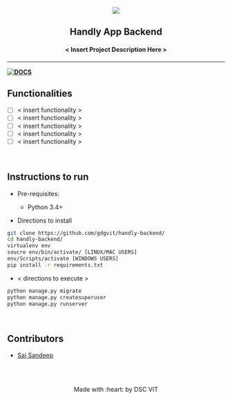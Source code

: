 <p align="center">
	<img src="https://user-images.githubusercontent.com/30529572/72455010-fb38d400-37e7-11ea-9c1e-8cdeb5f5906e.png" />
	<h2 align="center"> Handly App Backend </h2>
	<h4 align="center"> < Insert Project Description Here > <h4>
</p>

---
[![DOCS](https://img.shields.io/badge/Documentation-see%20docs-green?style=flat-square&logo=appveyor)](https://documenter.getpostman.com/view/8653133/Szt5equ3?version=latest) 



## Functionalities
- [ ]  < insert functionality >
- [ ]  < insert functionality >
- [ ]  < insert functionality >
- [ ]  < insert functionality >
- [ ]  < insert functionality >

<br>


## Instructions to run

* Pre-requisites:
	-  Python 3.4+

* Directions to install
```bash
git clone https://github.com/gdgvit/handly-backend/
cd handly-backend/
virtualenv env
soucre env/bin/activate/ [LINUX/MAC USERS] 
env/Scripts/activate [WINDOWS USERS]
pip install -r requirements.txt
```

* < directions to execute >

```bash
python manage.py migrate
python manage.py createsuperuser
python manage.py runserver
```

<br>

## Contributors

* [Sai Sandeep](https://github.com/raysandeep)



<br>
<br>

<p align="center">
	Made with :heart: by DSC VIT
</p>

